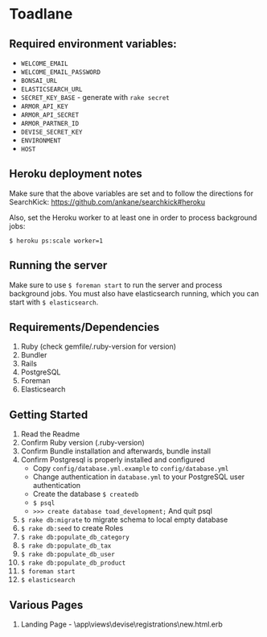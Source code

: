 # Toadlane

## Required environment variables:

- `WELCOME_EMAIL`
- `WELCOME_EMAIL_PASSWORD`
- `BONSAI_URL`
- `ELASTICSEARCH_URL`
- `SECRET_KEY_BASE` - generate with `rake secret`
- `ARMOR_API_KEY`
- `ARMOR_API_SECRET`
- `ARMOR_PARTNER_ID`
- `DEVISE_SECRET_KEY`
- `ENVIRONMENT`
- `HOST`

## Heroku deployment notes

Make sure that the above variables are set and to follow the directions for SearchKick: https://github.com/ankane/searchkick#heroku

Also, set the Heroku worker to at least one in order to process background jobs:

`$ heroku ps:scale worker=1`

## Running the server

Make sure to use `$ foreman start` to run the server and process background jobs. You must also have elasticsearch running, which you can start with `$ elasticsearch`.

## Requirements/Dependencies

1. Ruby (check gemfile/.ruby-version for version)
1. Bundler
1. Rails
1. PostgreSQL
1. Foreman
1. Elasticsearch

## Getting Started

1. Read the Readme
1. Confirm Ruby version (.ruby-version)
1. Confirm Bundle installation and afterwards, bundle install
1. Confirm Postgresql is properly installed and configured
    - Copy `config/database.yml.example` to `config/database.yml`
    - Change authentication in `database.yml` to your PostgreSQL user authentication
    - Create the database `$ createdb`
    - `$ psql`
    - `>>> create database toad_development;` And quit psql
1. `$ rake db:migrate` to migrate schema to local empty database
1. `$ rake db:seed` to create Roles
1. `$ rake db:populate_db_category`
1. `$ rake db:populate_db_tax`
1. `$ rake db:populate_db_user`
1. `$ rake db:populate_db_product`
1. `$ foreman start`
1. `$ elasticsearch`

## Various Pages

1. Landing Page - \app\views\devise\registrations\new.html.erb
